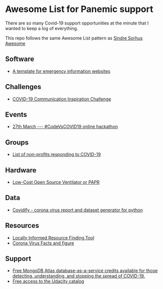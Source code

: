 # Awesome List for Panemic support

There are so many Covid-19 support opportunities at the minute that I wanted to keep a log of everything.

This repo follows the same Awesome List pattern as [Sindre Sorhus Awesome](https://github.com/sindresorhus/awesome)

## Software

- [A template for emergency information websites](https://github.com/maxboeck/emergency-site)

## Challenges

- [COVID-19 Communication Inspiration Challenge ](https://www.openideo.com/challenge-briefs/covid19-communication-challenge)

## Events
- [27th March --- #CodeVsCOVID19 online hackathon](https://www.codevscovid19.org/)

## Groups

- [List of non-profits responding to COVID-19](https://www.charitynavigator.org/index.cfm?bay=content.view&cpid=7779#group-470)

## Hardware

- [Low-Cost Open Source Ventilator or PAPR ](https://github.com/jcl5m1/ventilator)

## Data

- [Covidify - corona virus report and dataset generator for python](https://github.com/AaronWard/covidify)

## Resources

- [Locally Informed Resource Finding Tool](https://local.quarantinesupport.com/)
- [Corona Virus Facts and figure](https://www.statista.com/page/covid-19-coronavirus)

## Support

- [Free MongoDB Atlas database-as-a-service credits available for those detecting, understanding, and stopping the spread of COVID-19.](https://www.mongodb.com/blog/post/helping-developers-tackle-covid19)
- [Free access to the Udacity catalog](https://www.udacity.com/)
